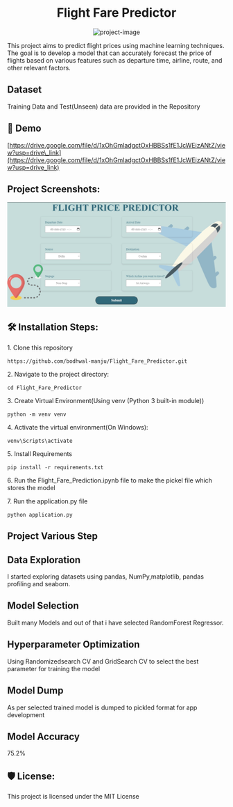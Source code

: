 
<h1 align="center" id="title">Flight Fare Predictor</h1>

<p align="center"><img src="https://socialify.git.ci/bodhwal-manju/Flight_Fare_Predictor/image?language=1&amp;owner=1&amp;name=1&amp;stargazers=1&amp;theme=Light" alt="project-image"></p>

This project aims to predict flight prices using machine learning techniques. The goal is to develop a model that can accurately forecast the price of flights based on various features such as departure time, airline, route, and other relevant factors.

<h2>Dataset</h2>
Training Data and Test(Unseen) data are provided in the Repository

<h2>🚀 Demo</h2>

[https://drive.google.com/file/d/1xOhGmladgctOxHBBSs1fE1JcWEizANtZ/view?usp=drive\_link](https://drive.google.com/file/d/1xOhGmladgctOxHBBSs1fE1JcWEizANtZ/view?usp=drive_link)

<h2>Project Screenshots:</h2>

<img src="project_photos/WhatsApp Image 2024-02-07 at 17.31.47_c98e8628.jpg" alt="project-screenshot"/>


<h2>🛠️ Installation Steps:</h2>

<p>1. Clone this repository</p>

```
https://github.com/bodhwal-manju/Flight_Fare_Predictor.git
```

<p>2. Navigate to the project directory:</p>

```
cd Flight_Fare_Predictor
```

<p>3. Create Virtual Environment(Using venv (Python 3 built-in module))</p>

```
python -m venv venv
```

<p>4. Activate the virtual environment(On Windows):</p>

```
venv\Scripts\activate
```

<p>5. Install Requirements</p>

```
pip install -r requirements.txt
```

<p>6. Run the Flight_Fare_Prediction.ipynb file to make the pickel file which stores the model</p>

<p>7. Run the application.py file</p>

```
python application.py
```

## Project Various Step

## Data Exploration
I started exploring datasets using pandas, NumPy,matplotlib, pandas profiling and seaborn.

## Model Selection
Built many Models and out of that i have selected RandomForest Regressor.

## Hyperparameter Optimization
Using Randomizedsearch CV and GridSearch CV to select the best parameter for training the model

## Model Dump
As per selected trained model is dumped to pickled format for app development

## Model Accuracy 
75.2%












<h2>🛡️ License:</h2>

This project is licensed under the MIT License
